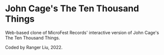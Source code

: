 # John Cage's The Ten Thousand Things
Web-based clone of MicroFest Records' interactive version of John Cage's The Ten Thousand Things.  
  
Coded by Ranger Liu, 2022.
